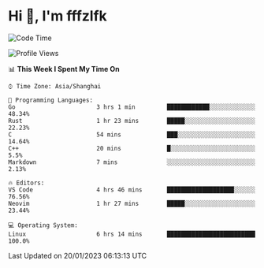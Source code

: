 # Hi 👋, I'm fffzlfk

<!--START_SECTION:waka-->
![Code Time](http://img.shields.io/badge/Code%20Time-39%20hrs%2048%20mins-blue)

![Profile Views](http://img.shields.io/badge/Profile%20Views-4-blue)

📊 **This Week I Spent My Time On** 

```text
⌚︎ Time Zone: Asia/Shanghai

💬 Programming Languages: 
Go                       3 hrs 1 min         ████████████░░░░░░░░░░░░░   48.34% 
Rust                     1 hr 23 mins        █████░░░░░░░░░░░░░░░░░░░░   22.23% 
C                        54 mins             ███░░░░░░░░░░░░░░░░░░░░░░   14.64% 
C++                      20 mins             █░░░░░░░░░░░░░░░░░░░░░░░░   5.5% 
Markdown                 7 mins              ░░░░░░░░░░░░░░░░░░░░░░░░░   2.13%

🔥 Editors: 
VS Code                  4 hrs 46 mins       ███████████████████░░░░░░   76.56% 
Neovim                   1 hr 27 mins        █████░░░░░░░░░░░░░░░░░░░░   23.44%

💻 Operating System: 
Linux                    6 hrs 14 mins       █████████████████████████   100.0%

```


 Last Updated on 20/01/2023 06:13:13 UTC
<!--END_SECTION:waka-->
